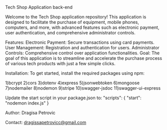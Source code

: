 Tech Shop Application back-end

Welcome to the Tech Shop application repository! This application is designed to facilitate the purchase of equipment, mobile phones, computers, and more, with advanced features such as electronic payment, user authentication, and comprehensive administrator controls.

Features:
Electronic Payment: Secure transactions using card payments.
User Management: Registration and authentication for users.
Administrator Controls: Comprehensive control over application functionalities.
Goal:
The goal of this application is to streamline and accelerate the purchase process of various tech products with just a few simple clicks.

Installation:
To get started, install the required packages using npm:

1)bcrypt
2)cors
3)dotenv
4)express
5)jsonwebtoken
6)mongoose
7)nodemailer
8)nodemon
9)stripe
10)swagger-jsdoc
11)swagger-ui-express

Update the start script in your package.json to:
"scripts": {
"start": "nodemon index.js"
}

Author: Dragisa Petrovic

Contact: dragissapetrovicc@gmail.com
